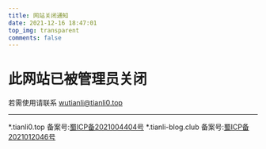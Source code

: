 ```yaml
---
title: 网站关闭通知
date: 2021-12-16 18:47:01
top_img: transparent
comments: false
---
```


# **此网站已被管理员关闭**

若需使用请联系 wutianli@tianli0.top

---

*.tianli0.top 备案号:[蜀ICP备2021004404号](http://beian.miit.gov.cn/)
*.tianli-blog.club 备案号:[蜀ICP备2021012046号](http://beian.miit.gov.cn/)

